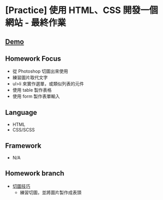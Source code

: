 # [Practice] 使用 HTML、CSS 開發一個網站 - 最終作業

## [Demo](https://guanwha.github.io/practice-htmlcss-hw/)

## Homework Focus
- 從 Photoshop 切圖出來使用
- 練習圖片取代文字
- ul>li 來實作選單，或類似列表的元件
- 使用 table 製作表格
- 使用 form 製作表單輸入

## Language
- HTML
- CSS/SCSS

## Framework
- N/A

## Homework branch
- [切圖技巧](https://codepen.io/guanwha/pen/ExjEpzq)
  - 練習切圖，並將圖片製作成表頭
